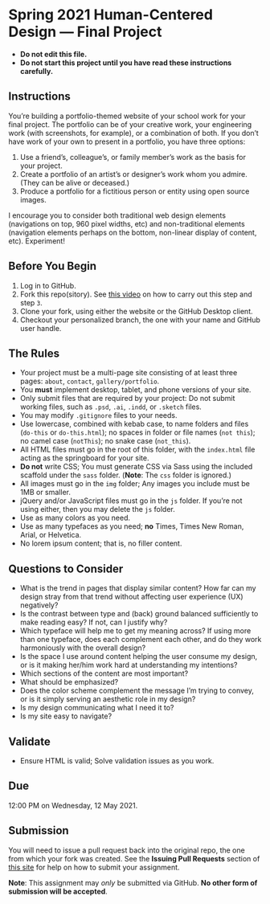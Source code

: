 # Spring 2021 Human-Centered Design — Final Project

* **Do not edit this file.**  
* **Do not start this project until you have read these instructions carefully.**

## Instructions
You’re building a portfolio-themed website of your school work for your final project. The portfolio can be of your creative work, your engineering work (with screenshots, for example), or a combination of both. If you don’t have work of your own to present in a portfolio, you have three options:

1. Use a friend’s, colleague’s, or family member’s work as the basis for your project.
2. Create a portfolio of an artist’s or designer’s work whom you admire. (They can be alive or deceased.)
3. Produce a portfolio for a fictitious person or entity using open source images.

I encourage you to consider both traditional web design elements (navigations on top, 960 pixel widths, etc) and non-traditional elements (navigation elements perhaps on the bottom, non-linear display of content, etc). Experiment!

## Before You Begin
1. Log in to GitHub.
2. Fork this repo(sitory). See [this video](http://code-warrior.github.io/tutorials/git/github/forking-and-cloning-at-the-github-web-site/) on how to carry out this step and step `3`.
3. Clone your fork, using either the website or the GitHub Desktop client.
4. Checkout your personalized branch, the one with your name and GitHub user handle.

## The Rules
* Your project must be a multi-page site consisting of at least three pages: `about`, `contact`, `gallery/portfolio`.
* You **must** implement desktop, tablet, and phone versions of your site.
* Only submit files that are required by your project: Do not submit working files, such as `.psd`, `.ai`, `.indd`, or `.sketch` files.
* You may modify `.gitignore` files to your needs.
* Use lowercase, combined with kebab case, to name folders and files (`do-this` or `do-this.html`); no spaces in folder or file names (`not this`); no camel case (`notThis`); no snake case (`not_this`).
* All HTML files must go in the root of this folder, with the `index.html` file acting as the springboard for your site.
* **Do not** write CSS; You must generate CSS via Sass using the included scaffold under the `sass` folder. (**Note**: The `css` folder is ignored.)
* All images must go in the `img` folder; Any images you include must be 1MB or smaller.
* jQuery and/or JavaScript files must go in the `js` folder. If you’re not using either, then you may delete the `js` folder.
* Use as many colors as you need.
* Use as many typefaces as you need; **no** Times, Times New Roman, Arial, or Helvetica.
* No lorem ipsum content; that is, no filler content.

## Questions to Consider
* What is the trend in pages that display similar content? How far can my design stray from that trend without affecting user experience (UX) negatively?
* Is the contrast between type and (back) ground balanced sufficiently to make reading easy? If not, can I justify why?
* Which typeface will help me to get my meaning across? If using more than one typeface, does each complement each other, and do they work harmoniously with the overall design?
* Is the space I use around content helping the user consume my design, or is it making her/him work hard at understanding my intentions?
* Which sections of the content are most important?
* What should be emphasized?
* Does the color scheme complement the message I’m trying to convey, or is it simply serving an aesthetic role in my design?
* Is my design communicating what I need it to?
* Is my site easy to navigate?

## Validate
* Ensure HTML is valid; Solve validation issues as you work.

## Due
12:00 PM on Wednesday, 12 May 2021.

## Submission
You will need to issue a pull request back into the original repo, the one from which your fork was created. See the **Issuing Pull Requests** section of [this site](http://code-warrior.github.io/tutorials/git/github/index.html) for help on how to submit your assignment.

**Note**: This assignment may *only* be submitted via GitHub. **No other form of submission will be accepted**.

